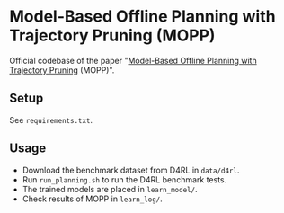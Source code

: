 # Model-Based Offline Planning with Trajectory Pruning (MOPP)

Official codebase of the paper "[Model-Based Offline Planning with Trajectory Pruning](https://arxiv.org/abs/2105.07351) (MOPP)". 


## Setup
See ```requirements.txt```.

## Usage
* Download the benchmark dataset from D4RL in ```data/d4rl```.
* Run ```run_planning.sh``` to run the D4RL benchmark tests.
* The trained models are placed in ```learn_model/```.
* Check results of MOPP in ```learn_log/```.
